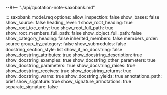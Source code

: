 --8<-- "./api/quotation-note-saxobank.md"

::: saxobank.model.req
    options:
        allow_inspection: false
        show_bases: false
        show_source: false
        heading_level: 1
        show_root_heading: true    <!-- NOTHING CHANG! -->
        show_root_toc_entry: true    <!-- NOTHING CHANG! -->
        show_root_full_path: true
        show_root_members_full_path: false
        show_object_full_path: false
        show_category_heading: false
        inherited_members: false
        members_order: source
        group_by_category: false
        show_submodules: false
        docstring_section_style: list
        show_if_no_docstring: false
        show_docstring_attributes: true
        show_docstring_description: true
        show_docstring_examples: true
        show_docstring_other_parameters: true
        show_docstring_parameters: true
        show_docstring_raises: true
        show_docstring_receives: true
        show_docstring_returns: true
        show_docstring_warns: true
        show_docstring_yields: true
        annotations_path: brief
        show_signature: true
        show_signature_annotations: true
        separate_signature: false
